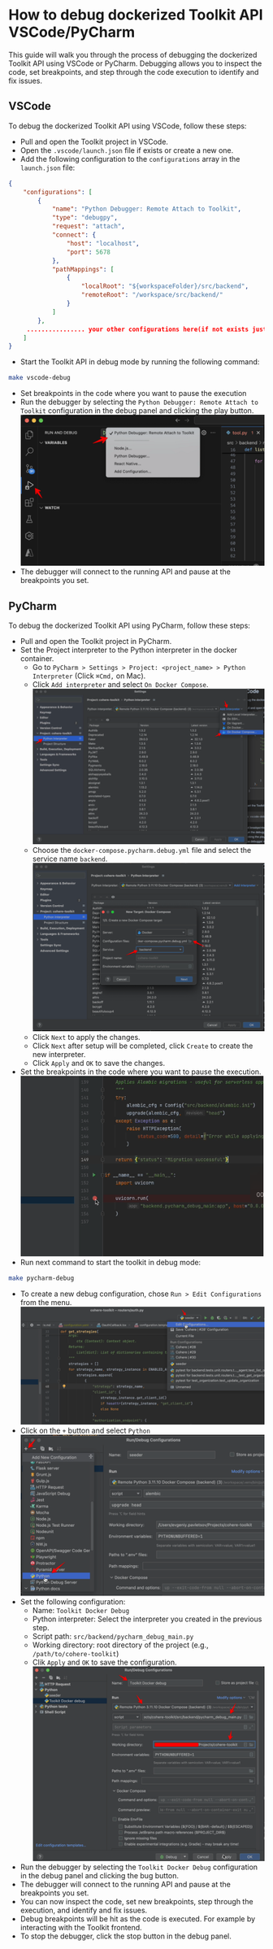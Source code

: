 # How to debug dockerized Toolkit API VSCode/PyCharm
This guide will walk you through the process of debugging the dockerized Toolkit API using VSCode or PyCharm. 
Debugging allows you to inspect the code, set breakpoints, and step through the code execution to identify and fix issues.

## VSCode
To debug the dockerized Toolkit API using VSCode, follow these steps:
- Pull and open the Toolkit project in VSCode.
- Open the `.vscode/launch.json` file if exists or create a new one.
- Add the following configuration to the `configurations` array in the `launch.json` file:
```json
{
    "configurations": [
        {
            "name": "Python Debugger: Remote Attach to Toolkit",
            "type": "debugpy",
            "request": "attach",
            "connect": {
                "host": "localhost",
                "port": 5678
            },
            "pathMappings": [
                {
                    "localRoot": "${workspaceFolder}/src/backend",
                    "remoteRoot": "/workspace/src/backend/"
                }
            ]
        },
     ................ your other configurations here(if not exists just remove the comma)..........
    ]
}  
```
- Start the Toolkit API in debug mode by running the following command:
```bash
make vscode-debug
```
- Set breakpoints in the code where you want to pause the execution
- Run the debugger by selecting the `Python Debugger: Remote Attach to Toolkit` configuration in the debug panel and clicking the play button.
![](/docs/assets/vscode_debug.png)
- The debugger will connect to the running API and pause at the breakpoints you set.

## PyCharm
To debug the dockerized Toolkit API using PyCharm, follow these steps:
- Pull and open the Toolkit project in PyCharm.
- Set the Project interpreter to the Python interpreter in the docker container.
  - Go to `PyCharm > Settings > Project: <project_name> > Python Interpreter` (Click `⌘Сmd,` on Mac).
  - Click `Add interpreter` and select `On Docker Compose`.
  ![](/docs/assets/pycharm_settings.png)
  - Choose the `docker-compose.pycharm.debug.yml` file and select the service name `backend`.
  ![](/docs/assets/pycharm_settings_interpreter.png)
  - Click `Next` to apply the changes.
  - Click `Next` after setup will be completed, click `Create` to create the new interpreter.
  - Click `Apply` and `OK` to save the changes.
- Set the breakpoints in the code where you want to pause the execution.
![](/docs/assets/pycharm_debug_breakpoint.png)
- Run next command to start the toolkit in debug mode:
```bash
make pycharm-debug
```
- To create a new debug configuration, chose `Run > Edit Configurations` from the menu. 
![](/docs/assets/pycharm_edit_config.png)
- Click on the `+` button and select `Python`
![](/docs/assets/pycharm_debug_python.png)
- Set the following configuration:
  - Name: `Toolkit Docker Debug`
  - Python interpreter: Select the interpreter you created in the previous step.
  - Script path: `src/backend/pycharm_debug_main.py`
  - Working directory: root directory of the project (e.g., `/path/to/cohere-toolkit`)
  - Clik `Apply` and `OK` to save the configuration.
![](/docs/assets/pycharm_debug_final_step.png)
- Run the debugger by selecting the `Toolkit Docker Debug` configuration in the debug panel and clicking the bug button.
- The debugger will connect to the running API and pause at the breakpoints you set.
- You can now inspect the code, set new breakpoints, step through the execution, and identify and fix issues.
- Debug breakpoints will be hit as the code is executed. For example by interacting with the Toolkit frontend.
- To stop the debugger, click the stop button in the debug panel.
